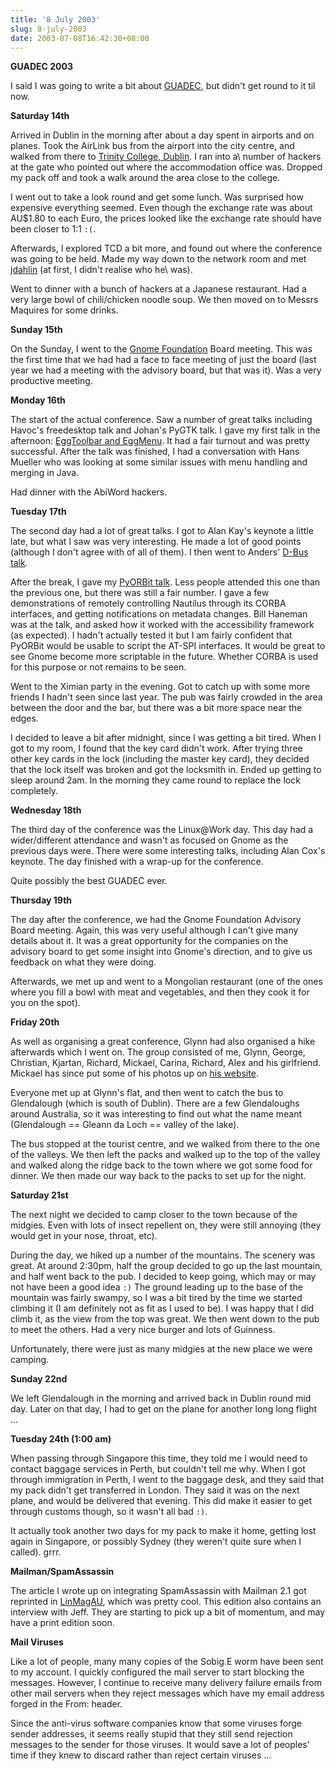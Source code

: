 ```yaml
---
title: '8 July 2003'
slug: 8-july-2003
date: 2003-07-08T16:42:30+08:00
---
```


**GUADEC 2003**

I said I was going to write a bit about
[GUADEC](http://www.guadec.org/), but didn\'t get round to it til
now.

**Saturday 14th**

Arrived in Dublin in the morning after about a day spent in airports
and on planes. Took the AirLink bus from the airport into the city
centre, and walked from there to [Trinity College,
Dublin](http://www.tcd.ie/). I ran into a\ number of hackers at the
gate who pointed out where the accommodation office was. Dropped my
pack off and took a walk around the area close to the college.

I went out to take a look round and get some lunch. Was surprised how
expensive everything seemed. Even though the exchange rate was about
AU\$1.80 to each Euro, the prices looked like the exchange rate should
have been closer to 1:1 `:(`.

Afterwards, I explored TCD a bit more, and found out where the
conference was going to be held. Made my way down to the network room
and met [jdahlin](http://www.advogato.org/person/jdahlin/) (at first,
I didn\'t realise who he\ was).

Went to dinner with a bunch of hackers at a Japanese restaurant.  Had
a very large bowl of chili/chicken noodle soup. We then moved on to
Messrs Maquires for some drinks.

**Sunday 15th**

On the Sunday, I went to the [Gnome
Foundation](http://foundation.gnome.org) Board meeting.  This was the
first time that we had had a face to face meeting of just the board
(last year we had a meeting with the advisory board, but that was
it). Was a very productive meeting.

**Monday 16th**

The start of the actual conference. Saw a number of great talks
including Havoc\'s freedesktop talk and Johan\'s PyGTK talk. I gave my
first talk in the afternoon: [EggToolbar and
EggMenu](http://www.daa.com.au/~james/talks/guadec2003/libegg/).  It
had a fair turnout and was pretty successful.  After the talk was
finished, I had a conversation with Hans Mueller who was looking at
some similar issues with menu handling and merging in Java.

Had dinner with the AbiWord hackers.

**Tuesday 17th**

The second day had a lot of great talks. I got to Alan Kay\'s keynote
a little late, but what I saw was very interesting. He made a lot of
good points (although I don\'t agree with of all of them). I then went
to Anders\' [D-Bus talk](http://www.freedesktop.org/software/dbus/).

After the break, I gave my [PyORBit
talk](http://www.jamesh.id.au/talks/guadec2003/pyorbit/). Less people
attended this one than the previous one, but there was still a fair
number. I gave a few demonstrations of remotely controlling Nautilus
through its CORBA interfaces, and getting notifications on metadata
changes. Bill Haneman was at the talk, and asked how it worked with
the accessibility framework (as expected). I hadn\'t actually tested
it but I am fairly confident that PyORBit would be usable to script
the AT-SPI interfaces. It would be great to see Gnome become more
scriptable in the future. Whether CORBA is used for this purpose or
not remains to be seen.

Went to the Ximian party in the evening. Got to catch up with some
more friends I hadn\'t seen since last year. The pub was fairly
crowded in the area between the door and the bar, but there was a bit
more space near the edges.

I decided to leave a bit after midnight, since I was getting a bit
tired. When I got to my room, I found that the key card didn\'t work.
After trying three other key cards in the lock (including the master
key card), they decided that the lock itself was broken and got the
locksmith in. Ended up getting to sleep around 2am. In the morning
they came round to replace the lock completely.

**Wednesday 18th**

The third day of the conference was the Linux\@Work day. This day had
a wider/different attendance and wasn\'t as focused on Gnome as the
previous days were. There were some interesting talks, including Alan
Cox\'s keynote. The day finished with a wrap-up for the conference.

Quite possibly the best GUADEC ever.

**Thursday 19th**

The day after the conference, we had the Gnome Foundation Advisory
Board meeting. Again, this was very useful although I can\'t give many
details about it. It was a great opportunity for the companies on the
advisory board to get some insight into Gnome\'s direction, and to
give us feedback on what they were doing.

Afterwards, we met up and went to a Mongolian restaurant (one of the
ones where you fill a bowl with meat and vegetables, and then they
cook it for you on the spot).

**Friday 20th**

As well as organising a great conference, Glynn had also organised
a hike afterwards which I went on. The group consisted of me, Glynn,
George, Christian, Kjartan, Richard, Mickael, Carina, Richard, Alex
and his girlfriend. Mickael has since put some of his photos up on
[his
website](http://micke.hallendal.net/photos/?gallery=Dublin%202003).

Everyone met up at Glynn\'s flat, and then went to catch the bus to
Glendalough (which is south of Dublin). There are a few Glendaloughs
around Australia, so it was interesting to find out what the name
meant (Glendalough == Gleann da Loch == valley of the lake).

The bus stopped at the tourist centre, and we walked from there to the
one of the valleys. We then left the packs and walked up to the top of
the valley and walked along the ridge back to the town where we got
some food for dinner. We then made our way back to the packs to set up
for the night.

**Saturday 21st**

The next night we decided to camp closer to the town because of the
midgies. Even with lots of insect repellent on, they were still
annoying (they would get in your nose, throat, etc).

During the day, we hiked up a number of the mountains. The scenery was
great. At around 2:30pm, half the group decided to go up the last
mountain, and half went back to the pub. I decided to keep going,
which may or may not have been a good idea `:)` The ground leading up
to the base of the mountain was fairly swampy, so I was a bit tired by
the time we started climbing it (I am definitely not as fit as I used
to be). I was happy that I did climb it, as the view from the top was
great. We then went down to the pub to meet the others. Had a very
nice burger and lots of Guinness.

Unfortunately, there were just as many midgies at the new place we
were camping.

**Sunday 22nd**

We left Glendalough in the morning and arrived back in Dublin round
mid day. Later on that day, I had to get on the plane for another long
long flight ...

**Tuesday 24th (1:00 am)**

When passing through Singapore this time, they told me I would need to
contact baggage services in Perth, but couldn\'t tell me why. When I
got through immigration in Perth, I went to the baggage desk, and they
said that my pack didn\'t get transferred in London. They said it was
on the next plane, and would be delivered that evening. This did make
it easier to get through customs though, so it wasn\'t all bad `:)`.

It actually took another two days for my pack to make it home, getting
lost again in Singapore, or possibly Sydney (they weren\'t quite sure
when I called). grrr.

**Mailman/SpamAssassin**

The article I wrote up on integrating SpamAssassin with Mailman 2.1
got reprinted in
[LinMagAU](http://articles.linmagau.org/modules.php?op=modload&name=Sections&file=index&req=viewarticle&artid=171&page=1),
which was pretty cool. This edition also contains an interview with
Jeff. They are starting to pick up a bit of momentum, and may have a
print edition soon.

**Mail Viruses**

Like a lot of people, many many copies of the Sobig.E worm have been
sent to my account. I quickly configured the mail server to start
blocking the messages. However, I continue to receive many delivery
failure emails from other mail servers when they reject messages which
have my email address forged in the From: header.

Since the anti-virus software companies know that some viruses forge
sender addresses, it seems really stupid that they still send
rejection messages to the sender for those viruses. It would save a
lot of peoples\' time if they knew to discard rather than reject
certain viruses ...
